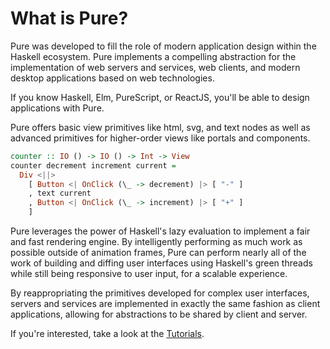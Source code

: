 # What is Pure?

Pure was developed to fill the role of modern application design within the
Haskell ecosystem. Pure implements a compelling abstraction for the
implementation of web servers and services, web clients, and modern desktop
applications based on web technologies.

If you know Haskell, Elm, PureScript, or ReactJS, you'll be able to design
applications with Pure.

Pure offers basic view primitives like html, svg, and text nodes as well as
advanced primitives for higher-order views like portals and components.

```haskell
counter :: IO () -> IO () -> Int -> View
counter decrement increment current =
  Div <||>
    [ Button <| OnClick (\_ -> decrement) |> [ "-" ]
    , text current
    , Button <| OnClick (\_ -> increment) |> [ "+" ]
    ]
```

Pure leverages the power of Haskell's lazy evaluation to implement a fair and
fast rendering engine. By intelligently performing as much work as possible
outside of animation frames, Pure can perform nearly all of the work of building
and diffing user interfaces using Haskell's green threads while still being
responsive to user input, for a scalable experience.

By reappropriating the primitives developed for complex user interfaces, servers
and services are implemented in exactly the same fashion as client applications,
allowing for abstractions to be shared by client and server.

If you're interested, take a look at the [Tutorials](/tuts).
